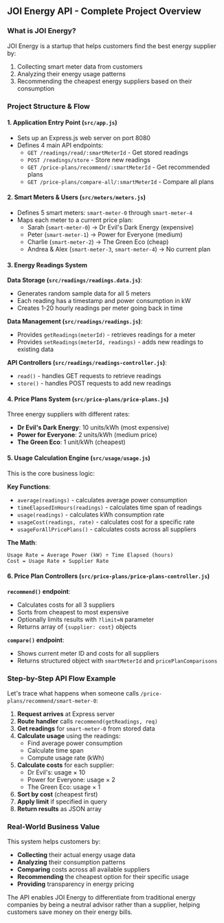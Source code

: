 ## JOI Energy API - Complete Project Overview

### **What is JOI Energy?**
JOI Energy is a startup that helps customers find the best energy supplier by:
1. Collecting smart meter data from customers
2. Analyzing their energy usage patterns
3. Recommending the cheapest energy suppliers based on their consumption

### **Project Structure & Flow**

#### **1. Application Entry Point (`src/app.js`)**
- Sets up an Express.js web server on port 8080
- Defines 4 main API endpoints:
  - `GET /readings/read/:smartMeterId` - Get stored readings
  - `POST /readings/store` - Store new readings
  - `GET /price-plans/recommend/:smartMeterId` - Get recommended plans
  - `GET /price-plans/compare-all/:smartMeterId` - Compare all plans

#### **2. Smart Meters & Users (`src/meters/meters.js`)**
- Defines 5 smart meters: `smart-meter-0` through `smart-meter-4`
- Maps each meter to a current price plan:
  - Sarah (`smart-meter-0`) → Dr Evil's Dark Energy (expensive)
  - Peter (`smart-meter-1`) → Power for Everyone (medium)
  - Charlie (`smart-meter-2`) → The Green Eco (cheap)
  - Andrea & Alex (`smart-meter-3`, `smart-meter-4`) → No current plan

#### **3. Energy Readings System**

**Data Storage (`src/readings/readings.data.js`)**:
- Generates random sample data for all 5 meters
- Each reading has a timestamp and power consumption in kW
- Creates 1-20 hourly readings per meter going back in time

**Data Management (`src/readings/readings.js`)**:
- Provides `getReadings(meterId)` - retrieves readings for a meter
- Provides `setReadings(meterId, readings)` - adds new readings to existing data

**API Controllers (`src/readings/readings-controller.js`)**:
- `read()` - handles GET requests to retrieve readings
- `store()` - handles POST requests to add new readings

#### **4. Price Plans System (`src/price-plans/price-plans.js`)**
Three energy suppliers with different rates:
- **Dr Evil's Dark Energy**: 10 units/kWh (most expensive)
- **Power for Everyone**: 2 units/kWh (medium price)
- **The Green Eco**: 1 unit/kWh (cheapest)

#### **5. Usage Calculation Engine (`src/usage/usage.js`)**
This is the core business logic:

**Key Functions**:
- `average(readings)` - calculates average power consumption
- `timeElapsedInHours(readings)` - calculates time span of readings
- `usage(readings)` - calculates kWh consumption rate
- `usageCost(readings, rate)` - calculates cost for a specific rate
- `usageForAllPricePlans()` - calculates costs across all suppliers

**The Math**:
```
Usage Rate = Average Power (kW) ÷ Time Elapsed (hours)
Cost = Usage Rate × Supplier Rate
```

#### **6. Price Plan Controllers (`src/price-plans/price-plans-controller.js`)**

**`recommend()` endpoint**:
- Calculates costs for all 3 suppliers
- Sorts from cheapest to most expensive
- Optionally limits results with `?limit=N` parameter
- Returns array of `{supplier: cost}` objects

**`compare()` endpoint**:
- Shows current meter ID and costs for all suppliers
- Returns structured object with `smartMeterId` and `pricePlanComparisons`

### **Step-by-Step API Flow Example**

Let's trace what happens when someone calls `/price-plans/recommend/smart-meter-0`:

1. **Request arrives** at Express server
2. **Route handler** calls `recommend(getReadings, req)`
3. **Get readings** for `smart-meter-0` from stored data
4. **Calculate usage** using the readings:
   - Find average power consumption
   - Calculate time span
   - Compute usage rate (kWh)
5. **Calculate costs** for each supplier:
   - Dr Evil's: usage × 10
   - Power for Everyone: usage × 2  
   - The Green Eco: usage × 1
6. **Sort by cost** (cheapest first)
7. **Apply limit** if specified in query
8. **Return results** as JSON array

### **Real-World Business Value**

This system helps customers by:
- **Collecting** their actual energy usage data
- **Analyzing** their consumption patterns
- **Comparing** costs across all available suppliers
- **Recommending** the cheapest option for their specific usage
- **Providing** transparency in energy pricing

The API enables JOI Energy to differentiate from traditional energy companies by being a neutral advisor rather than a supplier, helping customers save money on their energy bills.